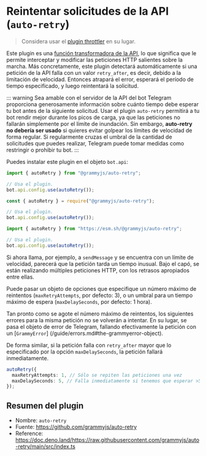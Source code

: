 # Reintentar solicitudes de la API (`auto-retry`)

<Tag type="official-es"/>

> Considera usar el [plugin throttler](./transformer-throttler.md) en su lugar.

Este plugin es una [función transformadora de la API](../advanced/transformers.md), lo que significa que le permite interceptar y modificar las peticiones HTTP salientes sobre la marcha.
Más concretamente, este plugin detectará automáticamente si una petición de la API falla con un valor `retry_after`, es decir, debido a la limitación de velocidad.
Entonces atrapará el error, esperará el período de tiempo especificado, y luego reintentará la solicitud.

::: warning Sea amable con el servidor de la API del bot
Telegram proporciona generosamente información sobre cuánto tiempo debe esperar tu bot antes de la siguiente solicitud.
Usar el plugin `auto-retry` permitirá a tu bot rendir mejor durante los picos de carga, ya que las peticiones no fallarán simplemente por el límite de inundación.
Sin embargo, **auto-retry no debería ser usado** si quieres evitar golpear los límites de velocidad de forma regular.
Si regularmente cruzas el umbral de la cantidad de solicitudes que puedes realizar, Telegram puede tomar medidas como restringir o prohibir tu bot.
:::

Puedes instalar este plugin en el objeto `bot.api`:

<CodeGroup>
  <CodeGroupItem title="TypeScript" active>

```ts
import { autoRetry } from "@grammyjs/auto-retry";

// Usa el plugin.
bot.api.config.use(autoRetry());
```

</CodeGroupItem>
 <CodeGroupItem title="JavaScript">

```js
const { autoRetry } = require("@grammyjs/auto-retry");

// Usa el plugin.
bot.api.config.use(autoRetry());
```

</CodeGroupItem>
 <CodeGroupItem title="Deno">

```ts
import { autoRetry } from "https://esm.sh/@grammyjs/auto-retry";

// Usa el plugin.
bot.api.config.use(autoRetry());
```

</CodeGroupItem>
</CodeGroup>

Si ahora llama, por ejemplo, a `sendMessage` y se encuentra con un límite de velocidad, parecerá que la petición tarda un tiempo inusual.
Bajo el capó, se están realizando múltiples peticiones HTTP, con los retrasos apropiados entre ellas.

Puede pasar un objeto de opciones que especifique un número máximo de reintentos (`maxRetryAttempts`, por defecto: 3), o un umbral para un tiempo máximo de espera (`maxDelaySeconds`, por defecto: 1 hora).

Tan pronto como se agote el número máximo de reintentos, los siguientes errores para la misma petición no se volverán a intentar.
En su lugar, se pasa el objeto de error de Telegram, fallando efectivamente la petición con un [`GrammyError`] (/guide/errors.md#the-grammyerror-object).

De forma similar, si la petición falla con `retry_after` mayor que lo especificado por la opción `maxDelaySeconds`, la petición fallará inmediatamente.

```ts
autoRetry({
  maxRetryAttempts: 1, // Sólo se repiten las peticiones una vez
  maxDelaySeconds: 5, // Falla inmediatamente si tenemos que esperar >5 segundos
});
```

## Resumen del plugin

- Nombre: `auto-retry`
- Fuente: <https://github.com/grammyjs/auto-retry>
- Reference: <https://doc.deno.land/https://raw.githubusercontent.com/grammyjs/auto-retry/main/src/index.ts>
